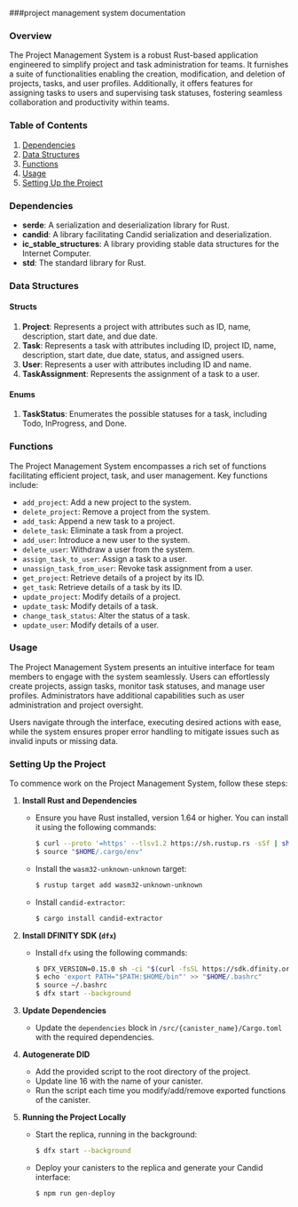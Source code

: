 ###project management system documentation
### Overview
The Project Management System is a robust Rust-based application engineered to simplify project and task administration for teams. It furnishes a suite of functionalities enabling the creation, modification, and deletion of projects, tasks, and user profiles. Additionally, it offers features for assigning tasks to users and supervising task statuses, fostering seamless collaboration and productivity within teams.

### Table of Contents
1. [Dependencies](#dependencies)
2. [Data Structures](#data-structures)
3. [Functions](#functions)
4. [Usage](#usage)
5. [Setting Up the Project](#setup)

### Dependencies <a name="dependencies"></a>
- **serde**: A serialization and deserialization library for Rust.
- **candid**: A library facilitating Candid serialization and deserialization.
- **ic_stable_structures**: A library providing stable data structures for the Internet Computer.
- **std**: The standard library for Rust.

### Data Structures <a name="data-structures"></a>
#### Structs
1. **Project**: Represents a project with attributes such as ID, name, description, start date, and due date.
2. **Task**: Represents a task with attributes including ID, project ID, name, description, start date, due date, status, and assigned users.
3. **User**: Represents a user with attributes including ID and name.
4. **TaskAssignment**: Represents the assignment of a task to a user.

#### Enums
1. **TaskStatus**: Enumerates the possible statuses for a task, including Todo, InProgress, and Done.

### Functions <a name="functions"></a>
The Project Management System encompasses a rich set of functions facilitating efficient project, task, and user management. Key functions include:
- `add_project`: Add a new project to the system.
- `delete_project`: Remove a project from the system.
- `add_task`: Append a new task to a project.
- `delete_task`: Eliminate a task from a project.
- `add_user`: Introduce a new user to the system.
- `delete_user`: Withdraw a user from the system.
- `assign_task_to_user`: Assign a task to a user.
- `unassign_task_from_user`: Revoke task assignment from a user.
- `get_project`: Retrieve details of a project by its ID.
- `get_task`: Retrieve details of a task by its ID.
- `update_project`: Modify details of a project.
- `update_task`: Modify details of a task.
- `change_task_status`: Alter the status of a task.
- `update_user`: Modify details of a user.

### Usage <a name="usage"></a>
The Project Management System presents an intuitive interface for team members to engage with the system seamlessly. Users can effortlessly create projects, assign tasks, monitor task statuses, and manage user profiles. Administrators have additional capabilities such as user administration and project oversight.

Users navigate through the interface, executing desired actions with ease, while the system ensures proper error handling to mitigate issues such as invalid inputs or missing data.

### Setting Up the Project <a name="setup"></a>
To commence work on the Project Management System, follow these steps:

1. **Install Rust and Dependencies**
   - Ensure you have Rust installed, version 1.64 or higher. You can install it using the following commands:
     ```bash
     $ curl --proto '=https' --tlsv1.2 https://sh.rustup.rs -sSf | sh
     $ source "$HOME/.cargo/env"
     ```
   - Install the `wasm32-unknown-unknown` target:
     ```bash
     $ rustup target add wasm32-unknown-unknown
     ```
   - Install `candid-extractor`:
     ```bash
     $ cargo install candid-extractor
     ```

2. **Install DFINITY SDK (`dfx`)**
   - Install `dfx` using the following commands:
     ```bash
     $ DFX_VERSION=0.15.0 sh -ci "$(curl -fsSL https://sdk.dfinity.org/install.sh)"
     $ echo 'export PATH="$PATH:$HOME/bin"' >> "$HOME/.bashrc"
     $ source ~/.bashrc
     $ dfx start --background
     ```

3. **Update Dependencies**
   - Update the `dependencies` block in `/src/{canister_name}/Cargo.toml` with the required dependencies.

4. **Autogenerate DID**
   - Add the provided script to the root directory of the project.
   - Update line 16 with the name of your canister.
   - Run the script each time you modify/add/remove exported functions of the canister.

5. **Running the Project Locally**
   - Start the replica, running in the background:
     ```bash
     $ dfx start --background
     ```
   - Deploy your canisters to the replica and generate your Candid interface:
     ```bash
     $ npm run gen-deploy
     ```